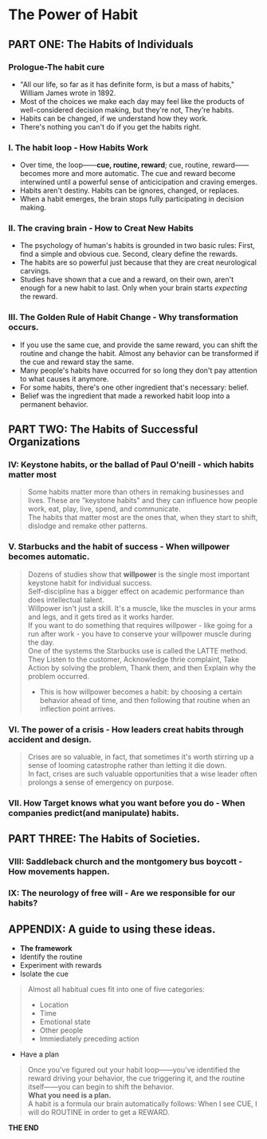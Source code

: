 # The Power of Habit

## PART ONE: The Habits of Individuals

### Prologue-The habit cure
- "All our life, so far as it has definite form, is but a mass of habits," William James wrote in 1892.
- Most of the choices we make each day may feel like the products of well-considered decision making, but they're not, They're habits.
- Habits can be changed, if we understand how they work.
- There's nothing you can't do if you get the habits right.

### I. The habit loop - How Habits Work
- Over time, the loop——**cue, routine, reward**; cue, routine, reward——becomes more and more automatic. The cue and reward become interwined until a powerful sense of anticicipation and craving emerges.
- Habits aren't destiny. Habits can be ignores, changed, or replaces.
- When a habit emerges, the brain stops fully participating in decision making.

### II. The craving brain - How to Creat New Habits
- The psychology of human's habits is grounded in two basic rules: First, find a simple and obvious cue. Second, cleary define the rewards.
- The habits are so powerful just because that they are creat neurological carvings.
- Studies have shown that a cue and a reward, on their own, aren't enough for a new habit to last. Only when your brain starts _expecting_ the reward.

### III. The Golden Rule of Habit Change - Why transformation occurs.
- If you use the same cue, and provide the same reward, you can shift the routine and change the habit. Almost any behavior can be transformed if the cue and reward stay the same.
- Many people's habits have occurred for so long they don't pay attention to what causes it anymore.
- For some habits, there's one other ingredient that's necessary: belief.
- Belief was the ingredient that made a reworked habit loop into a permanent behavior.

## PART TWO: The Habits of Successful Organizations

### IV: Keystone habits, or the ballad of Paul O'neill - which habits matter most
> Some habits matter more than others in remaking businesses and lives. These are "keystone habits" and they can influence how people work, eat, play, live, spend, and communicate.  
> The habits that matter most are the ones that, when they start to shift, dislodge and remake other patterns.  

### V. Starbucks and the habit of success - When willpower becomes automatic.
> Dozens of studies show that **willpower** is the single most important keystone habit for individual success.  
> Self-discipline has a bigger effect on academic performance than does intellectual talent.  
> Willpower isn't just a skill. It's a muscle, like the muscles in your arms and legs, and it gets tired as it works harder.  
> If you want to do something that requires willpower - like going for a run after work - you have to conserve your willpower muscle during the day.   
> One of the systems the Starbucks use is called the LATTE method. They Listen to the customer, Acknowledge thrie complaint, Take Action by solving the problem, Thank them, and then Explain why the problem occurred.  
> - This is how willpower becomes a habit: by choosing a certain behavior ahead of time, and then following that routine when an inflection point arrives.  

### VI. The power of a crisis -  How leaders creat habits through accident and design. 
> Crises are so valuable, in fact, that sometimes it's worth stirring up a sense of looming catastrophe rather than letting it die down.  
> In fact, crises are such valuable opportunities that a wise leader often prolongs a sense of emergency on purpose.  

### VII. How Target knows what you want before you do - When companies predict(and manipulate) habits.

## PART THREE: The Habits of Societies.

### VIII: Saddleback church and the montgomery bus boycott - How movements happen. 

### IX: The neurology of free will - Are we responsible for our habits?

## APPENDIX: A guide to using these ideas.

- **The framework**
- Identify the routine
- Experiment with rewards
- Isolate the cue
> Almost all habitual cues fit into one of five categories:  
> - Location  
> - Time  
> - Emotional state  
> - Other people  
> - Immiediately preceding action  
- Have a plan
> Once you've figured out your habit loop——you've identified the reward driving your behavior, the cue triggering it, and the routine itself——you can begin to shift the behavior.  
> **What you need is a plan.**  
> A habit is a formula our brain automatically follows: When I see CUE, I will do ROUTINE in order to get a REWARD.

**THE END**
